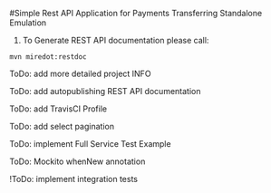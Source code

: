 #Simple Rest API Application for Payments Transferring Standalone Emulation


1. To Generate REST API documentation please call:
```
mvn miredot:restdoc
```

ToDo: add more detailed project INFO

ToDo: add autopublishing REST API documentation

ToDo: add TravisCI Profile

ToDo: add select pagination

ToDo: implement Full Service Test Example

ToDo: Mockito whenNew annotation

!ToDo: implement integration tests